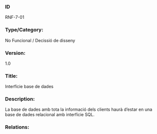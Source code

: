 ### ID
RNF-7-01
### Type/Category:
No Funcional / Decissió de disseny
### Version:
1.0
### Title:
Interfície base de dades
### Description:
La base de dades amb tota la informació dels clients haurà d’estar en una base de dades relacional amb interfície SQL.
### Relations:
